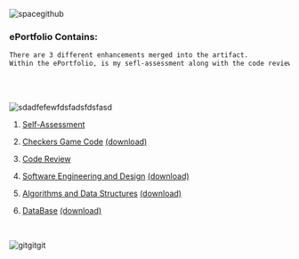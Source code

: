   

![spacegithub](https://user-images.githubusercontent.com/44255118/79651932-620eb600-8166-11ea-963f-c549c54d7695.jpg)

### ePortfolio Contains:
```markdown
There are 3 different enhancements merged into the artifact. 
Within the ePortfolio, is my sefl-assessment along with the code review.
```
<br />
<br />


![sdadfefewfdsfadsfdsfasd](https://user-images.githubusercontent.com/44255118/79630165-e3812c80-8103-11ea-8147-a454214c8279.png)


1) [Self-Assessment](https://github.com/marleneA07/-marlene07.github.io/blob/master/Professional_Self_Assessment.pdf)<br />

2) [Checkers Game Code](https://github.com/marleneA07/-marlene07.github.io/blob/master/Checkers_Game_Code)
[(download)](Checkers_v24.py)<br />

3) [Code Review](https://drive.google.com/file/d/1-bc0udAnHUpMCdDJKnXNe46bzSVxWG69/view)<br />

4) [Software Engineering and Design](https://github.com/marleneA07/-marlene07.github.io/blob/master/Software_Engineering_and_Design)
[(download)](Milestone_2_Software_Design.docx)<br />

5) [Algorithms and Data Structures](https://github.com/marleneA07/-marlene07.github.io/blob/master/Algorithm_and_Data_Structure)
[(download)](Milestone_3_Marlene_Azevedo.docx)<br />


6) [DataBase](https://github.com/marleneA07/-marlene07.github.io/blob/master/DataBase)
[(download)](Milestone_4_Databases.docx)<br />


<br />

![gitgitgit](https://user-images.githubusercontent.com/44255118/79629935-34902100-8102-11ea-8ee0-343fca77e24d.png)





















